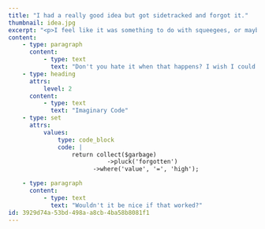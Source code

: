 ```yaml
---
title: "I had a really good idea but got sidetracked and forgot it."
thumbnail: idea.jpg
excerpt: "<p>I feel like it was something to do with squeegees, or maybe the Beegees? Perhaps related to Archimedes or old spindles of CDs? I wish I could remember but I was distracted by freebies &ndash; a full basket of ripe kiwis.</p>"
content:
    - type: paragraph
      content:
          - type: text
            text: "Don't you hate it when that happens? I wish I could just write some code to retrieve stuff when it falls out of my short-term memory."
    - type: heading
      attrs:
          level: 2
      content:
          - type: text
            text: "Imaginary Code"
    - type: set
      attrs:
          values:
              type: code_block
              code: |
                  return collect($garbage)
                    		->pluck('forgotten')
                  	  	->where('value', '=', 'high');

    - type: paragraph
      content:
          - type: text
            text: "Wouldn't it be nice if that worked?"
id: 3929d74a-53bd-498a-a8cb-4ba58b8081f1
---
```

